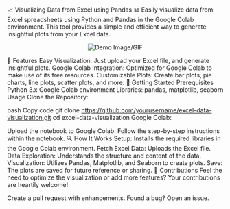📈 Visualizing Data from Excel using Pandas 📊
Easily visualize data from Excel spreadsheets using Python and Pandas in the Google Colab environment. This tool provides a simple and efficient way to generate insightful plots from your Excel data.

<p align="center">
  <img src="URL_TO_AN_OPTIONAL_DEMO_IMAGE_OR_GIF" alt="Demo Image/GIF">
</p>
🌟 Features
Easy Visualization: Just upload your Excel file, and generate insightful plots.
Google Colab Integration: Optimized for Google Colab to make use of its free resources.
Customizable Plots: Create bar plots, pie charts, line plots, scatter plots, and more.
🚀 Getting Started
Prerequisites
Python 3.x
Google Colab environment
Libraries: pandas, matplotlib, seaborn
Usage
Clone the Repository:

bash
Copy code
git clone https://github.com/yourusername/excel-data-visualization.git
cd excel-data-visualization
Google Colab:

Upload the notebook to Google Colab.
Follow the step-by-step instructions within the notebook.
🔍 How It Works
Setup: Installs the required libraries in the Google Colab environment.
Fetch Excel Data: Uploads the Excel file.
Data Exploration: Understands the structure and content of the data.
Visualization: Utilizes Pandas, Matplotlib, and Seaborn to create plots.
Save: The plots are saved for future reference or sharing.
🤝 Contributions
Feel the need to optimize the visualization or add more features? Your contributions are heartily welcome!

Create a pull request with enhancements.
Found a bug? Open an issue.
